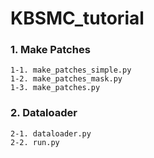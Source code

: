 # KBSMC_tutorial

### 1. Make Patches

```
1-1. make_patches_simple.py
1-2. make_patches_mask.py
1-3. make_patches.py
```

### 2. Dataloader

```
2-1. dataloader.py
2-2. run.py
```
